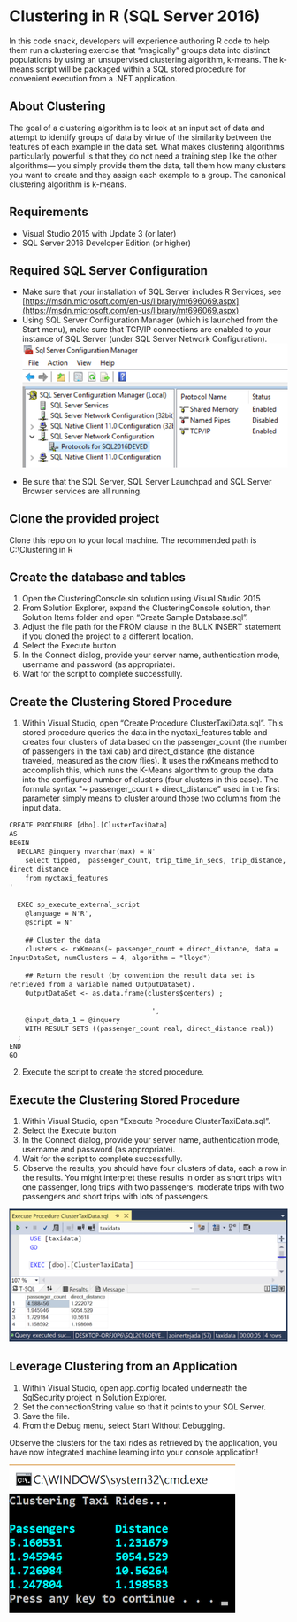﻿# Clustering in R (SQL Server 2016)
In this code snack, developers will experience authoring R code to help them run a clustering exercise that “magically” groups data into distinct populations by using an unsupervised clustering algorithm, k-means. The k-means script will be packaged within a SQL stored procedure for convenient execution from a .NET application.

## About Clustering
The goal of a clustering algorithm is to look at an input set of data and attempt to identify groups of data by virtue of the similarity between the features of each example in the data set. What makes clustering algorithms particularly powerful is that they do not need a training step like the other algorithms— you simply provide them the data, tell them how many clusters you want to create and they assign each example to a group. The canonical clustering algorithm is k-means. 

## Requirements
- Visual Studio 2015 with Update 3 (or later)
- SQL Server 2016 Developer Edition (or higher)

## Required SQL Server Configuration
-	Make sure that your installation of SQL Server includes R Services, see [https://msdn.microsoft.com/en-us/library/mt696069.aspx](https://msdn.microsoft.com/en-us/library/mt696069.aspx)
-	Using SQL Server Configuration Manager (which is launched from the Start menu), make sure that TCP/IP connections are enabled to your instance of SQL Server (under SQL Server Network Configuration). 
![alt text][SQL Config]

[SQL Config]: Images/SqlConfig.png "SQL Server Network Configuration"
- Be sure that the SQL Server, SQL Server Launchpad and SQL Server Browser  services are all running.

## Clone the provided project
Clone this repo on to your local machine.
The recommended path is C:\Clustering in R

## Create the database and tables
1. Open the ClusteringConsole.sln solution using Visual Studio 2015
2. From Solution Explorer, expand the ClusteringConsole solution, then Solution Items folder and open “Create Sample Database.sql”.
3. Adjust the file path for the FROM clause in the BULK INSERT statement if you cloned the project to a different location.
4. Select the Execute button
5. In the Connect dialog, provide your server name, authentication mode, username and password (as appropriate).
6. Wait for the script to complete successfully.

## Create the Clustering Stored Procedure
1. Within Visual Studio, open “Create Procedure ClusterTaxiData.sql”.
This stored procedure queries the data in the nyctaxi_features table and creates four clusters of data based on the passenger_count (the number of passengers in the taxi cab) and direct_distance (the distance traveled, measured as the crow flies). It uses the rxKmeans method to accomplish this, which runs the K-Means algorithm to group the data into the configured number of clusters (four clusters in this case). The formula syntax "~ passenger_count + direct_distance” used in the first parameter simply means to cluster around those two columns from the input data.
```
CREATE PROCEDURE [dbo].[ClusterTaxiData]  
AS  
BEGIN  
  DECLARE @inquery nvarchar(max) = N'  
    select tipped,  passenger_count, trip_time_in_secs, trip_distance, direct_distance   
    from nyctaxi_features   
'  
  
  EXEC sp_execute_external_script
	@language = N'R',  
    @script = N'  

	## Cluster the data 
	clusters <- rxKmeans(~ passenger_count + direct_distance, data = InputDataSet, numClusters = 4, algorithm = "lloyd")  

	## Return the result (by convention the result data set is retrieved from a variable named OutputDataSet).
	OutputDataSet <- as.data.frame(clusters$centers) ;

									',  
    @input_data_1 = @inquery 
	WITH RESULT SETS ((passenger_count real, direct_distance real))
  ;  
END  
GO  
```
2. Execute the script to create the stored procedure.

## Execute the Clustering Stored Procedure
1. Within Visual Studio, open “Execute Procedure ClusterTaxiData.sql”.
2. Select the Execute button
3. In the Connect dialog, provide your server name, authentication mode, username and password (as appropriate).
4. Wait for the script to complete successfully.
5. Observe the results, you should have four clusters of data, each a row in the results. You might interpret these results in order as short trips with one passenger, long trips with two passengers, moderate trips with two passengers and short trips with lots of passengers.

![alt text][Clustering Results]

[Clustering Results]: Images/ClusteringResults.png "Clustering Results"

## Leverage Clustering from an Application
1. Within Visual Studio, open app.config located underneath the SqlSecurity project in Solution Explorer.
2. Set the connectionString value so that it points to your SQL Server.
3. Save the file.
4. From the Debug menu, select Start Without Debugging.

Observe the clusters for the taxi rides as retrieved by the application, you have now integrated machine learning into your console application!

![alt text][Application Results]

[Application Results]: Images/ApplicationResults.png "Application Results"